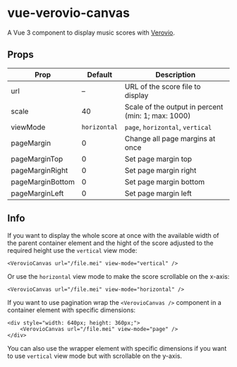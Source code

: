 # vue-verovio-canvas

A Vue 3 component to display music scores with [Verovio](https://www.verovio.org/index.xhtml).

## Props

| Prop             | Default      | Description                                        |
|------------------|--------------|----------------------------------------------------|
| url              | –            | URL of the score file to display                   |
| scale            | 40           | Scale of the output in percent (min: 1; max: 1000) |
| viewMode         | `horizontal` | `page`, `horizontal`, `vertical`                   |
| pageMargin       | 0            | Change all page margins at once                    |
| pageMarginTop    | 0            | Set page margin top                                |
| pageMarginRight  | 0            | Set page margin right                              |
| pageMarginBottom | 0            | Set page margin bottom                             |
| pageMarginLeft   | 0            | Set page margin left                               |


## Info

If you want to display the whole score at once with the available width of the
parent container element and the hight of the score adjusted to the required
height use the `vertical` view mode:

```
<VerovioCanvas url="/file.mei" view-mode="vertical" />
```

Or use the `horizontal` view mode to make the score scrollable on the x-axis:

```
<VerovioCanvas url="/file.mei" view-mode="horizontal" />
```

If you want to use pagination wrap the `<VerovioCanvas />` component in a
container element with specific dimensions:

```
<div style="width: 640px; height: 360px;">
    <VerovioCanvas url="/file.mei" view-mode="page" />
</div>
```

You can also use the wrapper element with specific dimensions if you want to use
`vertical` view mode but with scrollable on the y-axis.
